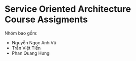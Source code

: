 # Service Oriented Architecture Course Assigments

Nhóm bao gồm:
- Nguyễn Ngọc Anh Vũ
- Trần Việt Tiến
- Phan Quang Hưng